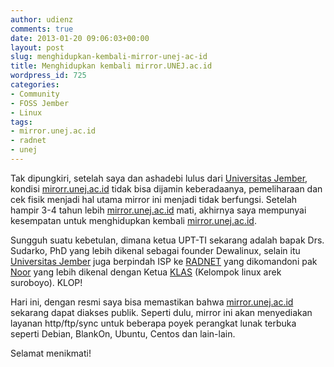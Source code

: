 ```yaml
---
author: udienz
comments: true
date: 2013-01-20 09:06:03+00:00
layout: post
slug: menghidupkan-kembali-mirror-unej-ac-id
title: Menghidupkan kembali mirror.UNEJ.ac.id
wordpress_id: 725
categories:
- Community
- FOSS Jember
- Linux
tags:
- mirror.unej.ac.id
- radnet
- unej
---
```


Tak dipungkiri, setelah saya dan ashadebi lulus dari [Universitas Jember](http://www.unej.ac.id), kondisi [mirorr.unej.ac.id](http://mirror.unej.ac.id) tidak bisa dijamin keberadaanya, pemeliharaan dan cek fisik menjadi hal utama mirror ini menjadi tidak berfungsi. Setelah hampir 3-4 tahun lebih [mirror.unej.ac.id](http://mirror.unej.ac.id) mati, akhirnya saya mempunyai kesempatan untuk menghidupkan kembali [mirror.unej.ac.id](http://mirror.unej.ac.id).

Sungguh suatu kebetulan, dimana ketua UPT-TI sekarang adalah bapak Drs. Sudarko, PhD yang lebih dikenal sebagai founder Dewalinux, selain itu [Universitas Jember](http://www.unej.ac.id) juga berpindah ISP ke [RADNET](http://www.rad.net.id) yang dikomandoni pak [Noor](http://www.noorazam.web.id/) yang lebih dikenal dengan Ketua [KLAS](http://surabaya.linux.or.id) (Kelompok linux arek suroboyo). KLOP!

Hari ini, dengan resmi saya bisa memastikan bahwa [mirror.unej.ac.id](http://mirror.unej.ac.id) sekarang dapat diakses publik. Seperti dulu, mirror ini akan menyediakan layanan http/ftp/sync untuk beberapa poyek perangkat lunak terbuka seperti Debian, BlankOn, Ubuntu, Centos dan lain-lain.

Selamat menikmati!
